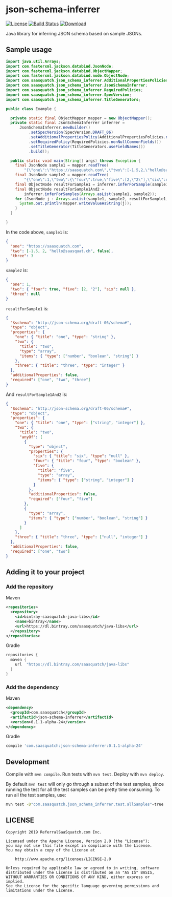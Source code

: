 # json-schema-inferrer

[![License](https://img.shields.io/badge/License-Apache%202.0-blue.svg)](https://opensource.org/licenses/Apache-2.0)
[![Build Status](https://travis-ci.org/saasquatch/json-schema-inferrer.svg?branch=master)](https://travis-ci.org/saasquatch/json-schema-inferrer)
[ ![Download](https://api.bintray.com/packages/saasquatch/java-libs/json-schema-inferrer/images/download.svg) ](https://bintray.com/saasquatch/java-libs/json-schema-inferrer/_latestVersion)

Java library for inferring JSON schema based on sample JSONs.

## Sample usage

```java
import java.util.Arrays;
import com.fasterxml.jackson.databind.JsonNode;
import com.fasterxml.jackson.databind.ObjectMapper;
import com.fasterxml.jackson.databind.node.ObjectNode;
import com.saasquatch.json_schema_inferrer.AdditionalPropertiesPolicies;
import com.saasquatch.json_schema_inferrer.JsonSchemaInferrer;
import com.saasquatch.json_schema_inferrer.RequiredPolicies;
import com.saasquatch.json_schema_inferrer.SpecVersion;
import com.saasquatch.json_schema_inferrer.TitleGenerators;

public class Example {

  private static final ObjectMapper mapper = new ObjectMapper();
  private static final JsonSchemaInferrer inferrer =
      JsonSchemaInferrer.newBuilder()
          .setSpecVersion(SpecVersion.DRAFT_06)
          .setAdditionalPropertiesPolicy(AdditionalPropertiesPolicies.notAllowed())
          .setRequiredPolicy(RequiredPolicies.nonNullCommonFields())
          .setTitleGenerator(TitleGenerators.useFieldNames())
          .build();

  public static void main(String[] args) throws Exception {
    final JsonNode sample1 = mapper.readTree(
        "{\"one\":\"https://saasquatch.com\",\"two\":[-1.5,2,\"hello@saasquat.ch\",false],\"three\":3}");
    final JsonNode sample2 = mapper.readTree(
        "{\"one\":1,\"two\":{\"four\":true,\"five\":[2,\"2\"],\"six\":null},\"three\":null}");
    final ObjectNode resultForSample1 = inferrer.inferForSample(sample1);
    final ObjectNode resultForSample1And2 =
        inferrer.inferForSamples(Arrays.asList(sample1, sample2));
    for (JsonNode j : Arrays.asList(sample1, sample2, resultForSample1, resultForSample1And2)) {
      System.out.println(mapper.writeValueAsString(j));
    }
  }

}
```

In the code above, `sample1` is:

```json
{
  "one": "https://saasquatch.com",
  "two": [-1.5, 2, "hello@saasquat.ch", false],
  "three": 3
}
```

`sample2` is:

```json
{
  "one": 1,
  "two": { "four": true, "five": [2, "2"], "six": null },
  "three": null
}
```

`resultForSample1` is:

```json
{
  "$schema": "http://json-schema.org/draft-06/schema#",
  "type": "object",
  "properties": {
    "one": { "title": "one", "type": "string" },
    "two": {
      "title": "two",
      "type": "array",
      "items": { "type": ["number", "boolean", "string"] }
    },
    "three": { "title": "three", "type": "integer" }
  },
  "additionalProperties": false,
  "required": ["one", "two", "three"]
}
```

And `resultForSample1And2` is:

```json
{
  "$schema": "http://json-schema.org/draft-06/schema#",
  "type": "object",
  "properties": {
    "one": { "title": "one", "type": ["string", "integer"] },
    "two": {
      "title": "two",
      "anyOf": [
        {
          "type": "object",
          "properties": {
            "six": { "title": "six", "type": "null" },
            "four": { "title": "four", "type": "boolean" },
            "five": {
              "title": "five",
              "type": "array",
              "items": { "type": ["string", "integer"] }
            }
          },
          "additionalProperties": false,
          "required": ["four", "five"]
        },
        {
          "type": "array",
          "items": { "type": ["number", "boolean", "string"] }
        }
      ]
    },
    "three": { "title": "three", "type": ["null", "integer"] }
  },
  "additionalProperties": false,
  "required": ["one", "two"]
}
```

## Adding it to your project

### Add the repository

Maven

```xml
<repositories>
  <repository>
    <id>bintray-saasquatch-java-libs</id>
    <name>bintray</name>
    <url>https://dl.bintray.com/saasquatch/java-libs</url>
  </repository>
</repositories>
```

Gradle

```gradle
repositories {
  maven {
    url  "https://dl.bintray.com/saasquatch/java-libs"
  }
}
```

### Add the dependency

Maven

```xml
<dependency>
  <groupId>com.saasquatch</groupId>
  <artifactId>json-schema-inferrer</artifactId>
  <version>0.1.1-alpha-24</version>
</dependency>
```

Gradle

```gradle
compile 'com.saasquatch:json-schema-inferrer:0.1.1-alpha-24'
```

## Development

Compile with `mvn compile`. Run tests with `mvn test`. Deploy with `mvn deploy`.

By default `mvn test` will only go through a subset of the test samples, since running the test for all the test samples can be pretty time consuming. To run all the test samples, use:

```bash
mvn test -D"com.saasquatch.json_schema_inferrer.test.allSamples"=true
```

## LICENSE

```
Copyright 2019 ReferralSaaSquatch.com Inc.

Licensed under the Apache License, Version 2.0 (the "License");
you may not use this file except in compliance with the License.
You may obtain a copy of the License at

    http://www.apache.org/licenses/LICENSE-2.0

Unless required by applicable law or agreed to in writing, software
distributed under the License is distributed on an "AS IS" BASIS,
WITHOUT WARRANTIES OR CONDITIONS OF ANY KIND, either express or implied.
See the License for the specific language governing permissions and
limitations under the License.
```
